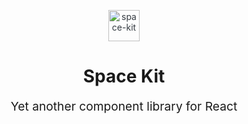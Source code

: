 <p align="center" style="color: #343a40">
  <img src="https://raw.githubusercontent.com/shamin/space-kit/main/src/docs/src/images/icon.png" alt="space-kit" height="50" width="50">
  <h1 align="center">Space Kit</h1>
</p>
<p align="center" style="font-size: 1.2rem;">Yet another component library for React</p>
